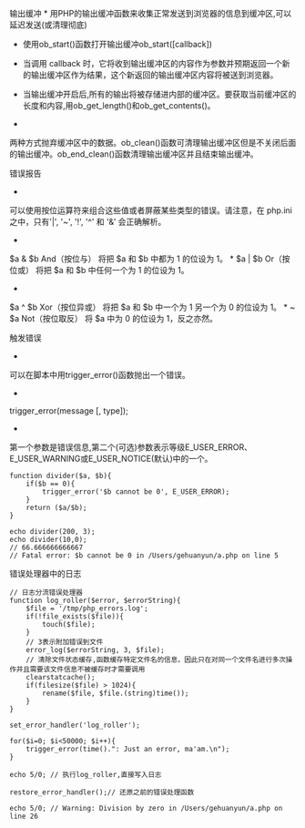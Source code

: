 输出缓冲
* 
用PHP的输出缓冲函数来收集正常发送到浏览器的信息到缓冲区,可以延迟发送(或清理彻底)

* 使用ob_start()函数打开输出缓冲ob_start([callback])

* 当调用 callback 时，它将收到输出缓冲区的内容作为参数并预期返回一个新的输出缓冲区作为结果，这个新返回的输出缓冲区内容将被送到浏览器。

* 当输出缓冲开启后,所有的输出将被存储进内部的缓冲区。要获取当前缓冲区的长度和内容,用ob_get_length()和ob_get_contents()。

* 
两种方式抛弃缓冲区中的数据。ob_clean()函数可清理输出缓冲区但是不关闭后面的输出缓冲。ob_end_clean()函数清理输出缓冲区并且结束输出缓冲。

错误报告

* 
可以使用按位运算符来组合这些值或者屏蔽某些类型的错误。请注意，在 php.ini 之中，只有'|', '~', '!', '^' 和 '&' 会正确解析。

* 
$a & $b	And（按位与）	将把 $a 和 $b 中都为 1 的位设为 1。
* 
$a | $b	Or（按位或）	将把 $a 和 $b 中任何一个为 1 的位设为 1。

* 
$a ^ $b	Xor（按位异或）	将把 $a 和 $b 中一个为 1 另一个为 0 的位设为 1。
* 
~ $a	Not（按位取反）	将 $a 中为 0 的位设为 1，反之亦然。

触发错误

* 
可以在脚本中用trigger_error()函数抛出一个错误。

* 
trigger_error(message [, type]);

* 
第一个参数是错误信息,第二个(可选)参数表示等级E_USER_ERROR、E_USER_WARNING或E_USER_NOTICE(默认)中的一个。

```
function divider($a, $b){
    if($b == 0){
        trigger_error('$b cannot be 0', E_USER_ERROR);
    }
    return ($a/$b);
}

echo divider(200, 3);
echo divider(10,0);
// 66.666666666667
// Fatal error: $b cannot be 0 in /Users/gehuanyun/a.php on line 5
```
错误处理器中的日志

```
// 日志分流错误处理器
function log_roller($error, $errorString){
    $file = '/tmp/php_errors.log';
    if(!file_exists($file)){
        touch($file);
    }
    // 3表示附加错误到文件
    error_log($errorString, 3, $file);
    // 清除文件状态缓存,函数缓存特定文件名的信息，因此只在对同一个文件名进行多次操作并且需要该文件信息不被缓存时才需要调用
    clearstatcache();
    if(filesize($file) > 1024){
        rename($file, $file.(string)time());
    }
}

set_error_handler('log_roller');

for($i=0; $i<50000; $i++){
    trigger_error(time().": Just an error, ma'am.\n");
}

echo 5/0; // 执行log_roller,直接写入日志

restore_error_handler();// 还原之前的错误处理函数

echo 5/0; // Warning: Division by zero in /Users/gehuanyun/a.php on line 26 
```
